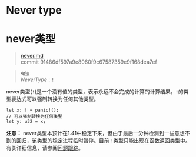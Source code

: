 # Never type
# never类型

>[never.md](https://github.com/rust-lang/reference/blob/master/src/types/never.md)\
>commit 91486df597a9e8060f9c67587359e9f168dea7ef

> **<sup>句法</sup>**\
> _NeverType_ : `!`

never类型(`!`)是一个没有值的类型，表示永远不会完成的计算的计算结果。`!`的类型表达式可以强制转换为任何其他类型。

<!-- ignore: unstable -->
```rust,ignore
let x: ! = panic!();
// 可以强制转换为任何类型
let y: u32 = x;
```

**注意：** never类型本预计在1.41中稳定下来，但由于最后一分钟检测到一些意想不到的回归，该类型的稳定进程临时暂停。目前 `!`类型只能出现在函数返回类型中。有关详细信息，请参阅[问题跟踪](https://github.com/rust-lang/rust/issues/35121)。
